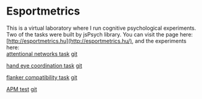 # Esportmetrics

This is a virtual laboratory where I run cognitive psychological experiments. Two of the tasks were built by jsPsych library.
You can visit the page here: [http://esportmetrics.hu](http://esportmetrics.hu/),
and the experiments here:
</br>
[attentional networks task](https://esportmetrics.hu/networks/networks.html)
[git](https://github.com/silentstorm902/My-Projects/tree/master/esportmetrics/networks)

[hand eye coordination task](https://esportmetrics.hu/hand_eye/test.html)
[git](https://github.com/silentstorm902/My-Projects/tree/master/esportmetrics/hand_eye)

[flanker compatibility task](https://esportmetrics.hu/flanker/flanker.html)
[git](https://github.com/silentstorm902/My-Projects/tree/master/esportmetrics/flanker)

[APM test](https://esportmetrics.hu/apm/index.html)
[git](https://github.com/silentstorm902/My-Projects/tree/master/esportmetrics/apm)
